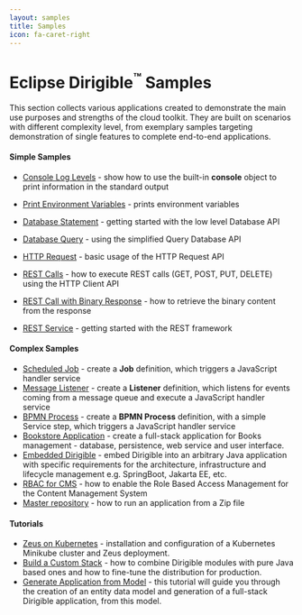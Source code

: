 ```yaml
---
layout: samples
title: Samples
icon: fa-caret-right
---
```


Eclipse Dirigible<sup>&trade;</sup> Samples
===

This section collects various applications created to demonstrate the main use purposes and strengths of the cloud toolkit.
They are built on scenarios with different complexity level, from exemplary samples targeting demonstration of single features to complete end-to-end applications.

#### Simple Samples

* [Console Log Levels](simple_console.html) - show how to use the built-in **console** object to print information in the standard output
* [Print Environment Variables](simple_print_env.html) - prints environment variables

* [Database Statement](simple_database_statement.html) - getting started with the low level Database API
* [Database Query](simple_database_query.html) - using the simplified Query Database API

* [HTTP Request](simple_http_request.html) - basic usage of the HTTP Request API
* [REST Calls](simple_rest_calls.html) - how to execute REST calls (GET, POST, PUT, DELETE) using the HTTP Client API
* [REST Call with Binary Response](simple_rest_binary.md) - how to retrieve the binary content from the response
* [REST Service](simple_rest_service.html) - getting started with the REST framework


#### Complex Samples

* [Scheduled Job](complex_job_console.html) - create a **Job** definition, which triggers a JavaScript handler service
* [Message Listener](complex_listener_queue.html) - create a **Listener** definition, which listens for events coming from a message queue and execute a JavaScript handler service
* [BPMN Process](complex_process_console.html) - create a **BPMN Process** definition, with a simple Service step, which triggers a JavaScript handler service
* [Bookstore Application](complex_bookstore.html) - create a full-stack application for Books management - database, persistence, web service and user interface.
* [Embedded Dirigible](complex_embedded.html) - embed Dirigible into an arbitrary Java application with specific requirements for the architecture, infrastructure and lifecycle management e.g. SpringBoot, Jakarta EE, etc.
* [RBAC for CMS](complex_rbac_for_cms.html) - how to enable the Role Based Access Management for the Content Management System
* [Master repository](complex_master_repository.html) - how to run an application from a Zip file



#### Tutorials

* [Zeus on Kubernetes](tutorial_zeus_on_kubernetes_minikube.html) -  installation and configuration of a Kubernetes Minikube cluster and Zeus deployment.
* [Build a Custom Stack](tutorial_helium_custom_stack.html) - how to combine Dirigible modules with pure Java based ones and how to fine-tune the distribution for production.
* [Generate Application from Model](tutorial_generate_application_from_model.html) - this tutorial will guide you through the creation of an entity data model and generation of a full-stack Dirigible application, from this model.


